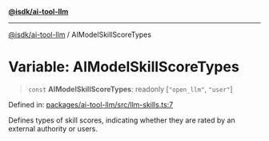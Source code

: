 [**@isdk/ai-tool-llm**](../README.md)

***

[@isdk/ai-tool-llm](../globals.md) / AIModelSkillScoreTypes

# Variable: AIModelSkillScoreTypes

> `const` **AIModelSkillScoreTypes**: readonly \[`"open_llm"`, `"user"`\]

Defined in: [packages/ai-tool-llm/src/llm-skills.ts:7](https://github.com/isdk/ai-tool-llm.js/blob/8c69e55e8591c1426c7cfbb1299ce4e181171e4c/src/llm-skills.ts#L7)

Defines types of skill scores, indicating whether they are rated by an external authority or users.
